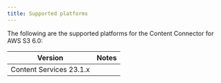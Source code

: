 ```yaml
---
title: Supported platforms
---
```


The following are the supported platforms for the Content Connector for AWS S3 6.0:

| Version | Notes |
| ------- | ----- |
| Content Services 23.1.x |  |
